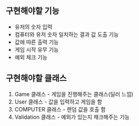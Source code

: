 ## 구현해야할 기능

- 유저의 숫자 입력
- 컴퓨터와 유저 숫자 일치하는 결과 값 도출 기능
- 값에 따른 출력 기능
- 게임 시작 유무 기능
- 예외 체크 기능

## 구현해야할 클래스

1. Game 클래스 - 게임을 진행해주는 클래스(딜러 느낌)
2. User 클래스 - 값을 입력하고 게임을 함
3. COMPUTER 클래스 - 랜덤 값을 호출 함
4. Validation 클래스 - 예외가 있는지 채크해주는 기능 

